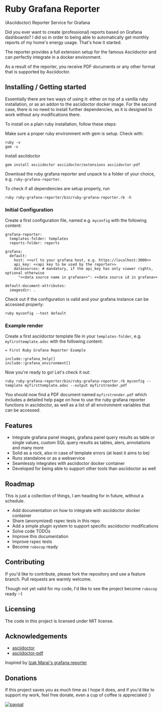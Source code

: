 # Ruby Grafana Reporter
(Asciidoctor) Reporter Service for Grafana

Did you ever want to create (professional) reports based on Grafana dashboards?
I did so in order to being able to automatically get monthly reports of my
home's energy usage. That's how it started.

The reporter provides a full extension setup for the famous Asciidoctor and can
perfectly integrate in a docker environment.

As a result of the reporter, you receive PDF documents or any other format that
is supported by Asciidoctor.

## Installing / Getting started

Essentially there are two ways of using it: either on top of a vanilla ruby
installation, or as an addon to the asciidoctor docker image. For the second
case, there is no need to install further dependencies, as it is designed to
work without any modifications there.

To install on a plain ruby installation, follow these steps:

Make sure a proper ruby environment with gem is setup. Check with:

    ruby -v
    gem -v

Install asciidoctor

    gem install asciidoctor asciidoctor/extensions asciidoctor-pdf

Download the ruby grafana reporter and unpack to a folder of your choice, e.g.
`ruby-grafana-reporter`.

To check if all dependencies are setup properly, run

    ruby ruby-grafana-reporter/bin/ruby-grafana-reporter.rb -h

### Initial Configuration

Create a first configuration file, named e.g. `myconfig` with the following
content:

    grafana-reporter:
      templates-folder: templates
      reports-folder: reports
    
    grafana:
      default:
        host: <<url to your grafana host, e.g. https://localhost:3000>>
        api_key: <<api key to be used by the reporter>>
        datasources: # mandatory, if the api_key has only viewer rights, optional otherwise
          "<<data source name in grafana>>": <<data source id in grafana>>
    
    default-document-attributes:
      imagesdir: .

Check out if the configuration is valid and your grafana instance can be accessed
properly:

    ruby myconfig --test default

### Example render

Create a first asciidoctor template file in your `templates-folder`, e.g.
`myfirsttemplate.adoc` with the following content:

    = First Ruby Grafana Reporter Example
    
    include::grafana_help[]
    include::grafana_environment[]

Now you're ready to go! Let's check it out:

    ruby ruby-grafana-reporter/bin/ruby-grafana-reporter.rb myconfig --template myfirsttemplate.adoc --output myfirstrender.pdf

You should now find a PDF document named `myfirstrender.pdf` which includes a detailed
help page on how to use the ruby grafana reporter functions in asciidoctor, as well
as a list of all environment variables that can be accessed.

## Features

* Integrate grafana panel images, grafana panel query results as table or single values,
custom SQL query results as tables, alers, annotations and many more
* Solid as a rock, also in case of template errors (at least it aims to be)
* Runs standalone or as a webservice
* Seamlessly integrates with asciidoctor docker container
* Developed for being able to support other tools than asciidoctor as well

## Roadmap

This is just a collection of things, I am heading for in future, without a schedule.

* Add documentation on how to integrate with asciidoctor docker container
* Share (anonymized) rspec tests in this repo
* Add a simple plugin system to support specific asciidoctor modifications
* Solve code TODOs
* Improve this documentation
* Improve rspec tests
* Become `rubocop` ready

## Contributing

If you'd like to contribute, please fork the repository and use a feature
branch. Pull requests are warmly welcome.

Though not yet valid for my code, I'd like to see the project become `rubocop`
ready :-)

## Licensing

The code in this project is licensed under MIT license.

## Acknowledgements
* [asciidoctor](https://github.com/asciidoctor/asciidoctor)
* [asciidoctor-pdf](https://github.com/asciidoctor/asciidoctor-pdf)

Inspired by [Izak Marai's grafana reporter](https://github.com/IzakMarais/reporter)

## Donations

If this project saves you as much time as I hope it does, and if you'd like to
support my work, feel free donate, even a cup of coffee is appreciated :)

[![paypal](https://www.paypalobjects.com/en_US/i/btn/btn_donateCC_LG.gif)](https://www.paypal.com/donate?hosted_button_id=35LH6JNLPHPHQ)

